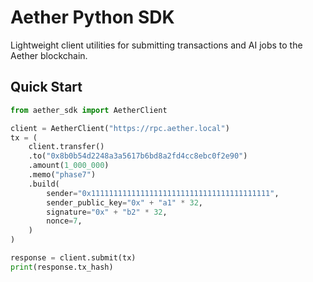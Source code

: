 # Aether Python SDK

Lightweight client utilities for submitting transactions and AI jobs to the Aether blockchain.

## Quick Start

```python
from aether_sdk import AetherClient

client = AetherClient("https://rpc.aether.local")
tx = (
    client.transfer()
    .to("0x8b0b54d2248a3a5617b6bd8a2fd4cc8ebc0f2e90")
    .amount(1_000_000)
    .memo("phase7")
    .build(
        sender="0x1111111111111111111111111111111111111111",
        sender_public_key="0x" + "a1" * 32,
        signature="0x" + "b2" * 32,
        nonce=7,
    )
)

response = client.submit(tx)
print(response.tx_hash)
```
